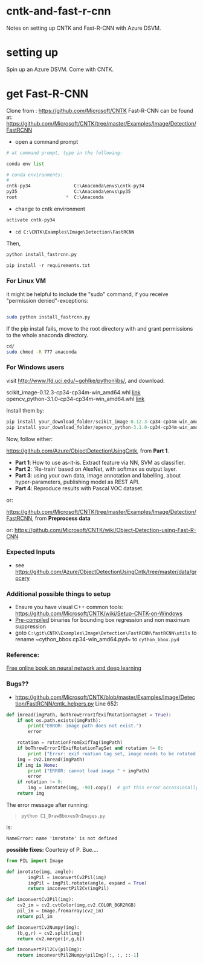 # cntk-and-fast-r-cnn
Notes on setting up CNTK and Fast-R-CNN with Azure DSVM.

# setting up
Spin up an Azure DSVM. Come with CNTK.

# get Fast-R-CNN
Clone from : https://github.com/Microsoft/CNTK
Fast-R-CNN can be found at: https://github.com/Microsoft/CNTK/tree/master/Examples/Image/Detection/FastRCNN


- open a command prompt

```python
# at command prompt, type in the following:

conda env list

# conda environments:
#
cntk-py34                C:\Anaconda\envs\cntk-py34
py35                     C:\Anaconda\envs\py35
root                  *  C:\Anaconda
```

- change to cntk environment

```python
activate cntk-py34
```

- `cd C:\CNTK\Examples\Image\Detection\FastRCNN`

Then,

```python
python install_fastrcnn.py

pip install -r requirements.txt
```

### For Linux VM
it might be helpful to include the "sudo" command, if you receive "permission denied"-exceptions:

```bash

sudo python install_fastrcnn.py

```

If the pip install fails, move to the root directory with and grant permissions to the whole anaconda directory.

```bash
cd/
sudo chmod -R 777 anaconda
```

### For Windows users
visit http://www.lfd.uci.edu/~gohlke/pythonlibs/, and download:

scikit_image-0.12.3-cp34-cp34m-win_amd64.whl [link](http://www.lfd.uci.edu/~gohlke/pythonlibs/#scikit-image)  
opencv_python-3.1.0-cp34-cp34m-win_amd64.whl [link](http://www.lfd.uci.edu/~gohlke/pythonlibs/#opencv)

Install them by:

```python
pip install your_download_folder/scikit_image-0.12.3-cp34-cp34m-win_amd64.whl
pip install your_download_folder/opencv_python-3.1.0-cp34-cp34m-win_amd64.whl
```
Now, follow either:

https://github.com/Azure/ObjectDetectionUsingCntk, from **Part 1**. 
- **Part 1**: How to use as-it-is. Extract feature via NN, SVM as classifier.
- **Part 2**: 'Re-train' based on AlexNet, with softmax as output layer.
- **Part 3**: using your own data, image annotation and labelling, about hyper-parameters, publishing model as REST API.
- **Part 4**: Reproduce results with Pascal VOC dataset.

or:

https://github.com/Microsoft/CNTK/tree/master/Examples/Image/Detection/FastRCNN, from **Preprocess data**

or:
https://github.com/Microsoft/CNTK/wiki/Object-Detection-using-Fast-R-CNN

### Expected Inputs
- see https://github.com/Azure/ObjectDetectionUsingCntk/tree/master/data/grocery

### Additional possible things to setup
- Ensure you have visual C++ common tools: https://github.com/Microsoft/CNTK/wiki/Setup-CNTK-on-Windows
- [Pre-compiled](https://github.com/Microsoft/CNTK/wiki/Object-Detection-using-Fast-R-CNN#pre-compiled-binaries-for-bounding-box-regression-and-non-maximum-suppression) binaries for bounding box regression and non maximum suppression 
-  goto `C:\git\CNTK\Examples\Image\Detection\FastRCNN\fastRCNN\utils` to rename ~cython_bbox.cp34-win_amd64.pyd~ to `cython_bbox.pyd`

### Reference:
[Free online book on neural network and deep learning](http://neuralnetworksanddeeplearning.com/index.html)

### Bugs??
- https://github.com/Microsoft/CNTK/blob/master/Examples/Image/Detection/FastRCNN/cntk_helpers.py 
Line 652:
```python
def imread(imgPath, boThrowErrorIfExifRotationTagSet = True):
    if not os.path.exists(imgPath):
        print("ERROR: image path does not exist.")
        error

    rotation = rotationFromExifTag(imgPath)
    if boThrowErrorIfExifRotationTagSet and rotation != 0:
        print ("Error: exif roation tag set, image needs to be rotated by %d degrees." % rotation)
    img = cv2.imread(imgPath)
    if img is None:
        print ("ERROR: cannot load image " + imgPath)
        error
    if rotation != 0:
        img = imrotate(img, -90).copy()  # got this error occassionally without copy "TypeError: Layout of the output array img is incompatible with cv::Mat"
    return img
```
The error message after running:

> `python C1_DrawBboxesOnImages.py`

is:

`NameError: name 'imrotate' is not defined`

**possible fixes:**
Courtesy of P. Bue....
```python
from PIL import Image

def imrotate(img, angle):
        imgPil = imconvertCv2Pil(img)
        imgPil = imgPil.rotate(angle, expand = True)
        return imconvertPil2Cv(imgPil)

def imconvertCv2Pil(img):
    cv2_im = cv2.cvtColor(img,cv2.COLOR_BGR2RGB)
    pil_im = Image.fromarray(cv2_im)
    return pil_im

def imconvertCv2Numpy(img):
    (b,g,r) = cv2.split(img)
    return cv2.merge([r,g,b])

def imconvertPil2Cv(pilImg):
    return imconvertPil2Numpy(pilImg)[:, :, ::-1]
```

